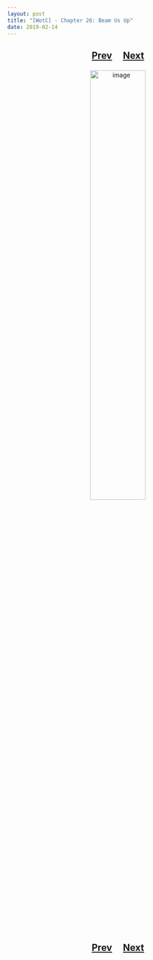 ```yaml
---
layout: post
title: "[WotC] - Chapter 26: Beam Us Up"
date: 2019-02-14
---
```


<h2>
  <p style="text-align:center;">
    <a href="/wingsofthechorus/archive/2019/02/07/chapter25">Prev</a>
    &nbsp;&nbsp;&nbsp;
    <a href="/wingsofthechorus/archive/2019/02/21/chapter27">Next</a>
  </p>
</h2>

<p style="text-align:center;">
  <img src="/wingsofthechorus/images/comics/c26.png" width="50%" alt="image"/>
</p>

<h2>
  <p style="text-align:center;">
    <a href="/wingsofthechorus/archive/2019/02/07/chapter25">Prev</a>
    &nbsp;&nbsp;&nbsp;
    <a href="/wingsofthechorus/archive/2019/02/21/chapter27">Next</a>
  </p>
</h2>
